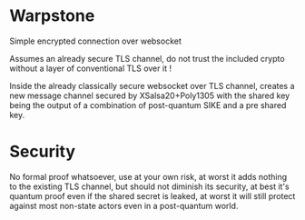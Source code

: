 # Warpstone

Simple encrypted connection over websocket

Assumes an already secure TLS channel, do not trust the included crypto without a layer of conventional TLS over it !

Inside the already classically secure websocket over TLS channel,
 creates a new message channel secured by XSalsa20+Poly1305 with the shared key being the output of a combination of post-quantum SIKE and a pre shared key.
 
# Security

No formal proof whatsoever, use at your own risk, 
at worst it adds nothing to the existing TLS channel, 
but should not diminish its security, at best it's quantum proof 
even if the shared secret is leaked, at worst it will still protect against most non-state actors even in a post-quantum world.
 
